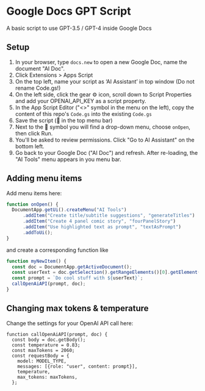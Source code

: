 # Google Docs GPT Script
A basic script to use GPT-3.5 / GPT-4 inside Google Docs 

## Setup
1. In your browser, type `docs.new` to open a new Google Doc, name the document "AI Doc".
2. Click Extensions > Apps Script
3. On the top left, name your script as ‘AI Assistant’ in top window (Do not rename Code.gs!)
4. On the left side, click the gear ⚙️ icon, scroll down to Script Properties and add your OPENAI_API_KEY as a script property.
5. In the App Script Editor ("<>" symbol in the menu on the left), copy the content of this repo's `Code.gs` into the existing `Code.gs`
6. Save the script (💾 in the top menu bar)
7. Next to the 💾 symbol you will find a drop-down menu, choose `onOpen`, then click Run.
8. You'll be asked to review permissions. Click "Go to AI Assistant" on the bottom left.
9. Go back to your Google Doc ("AI Doc") and refresh. After re-loading, the "AI Tools" menu appears in you menu bar.

## Adding menu items
Add menu items here:
```javascript
function onOpen() {
  DocumentApp.getUi().createMenu("AI Tools")
      .addItem("Create title/subtitle suggestions", "generateTitles")
      .addItem("Create 4 panel comic story", "fourPanelStory")
      .addItem("Use highlighted text as prompt", "textAsPrompt")
      .addToUi();
}
```
and create a corresponding function like
```javascript
function myNewItem() {
  const doc = DocumentApp.getActiveDocument();
  const userText = doc.getSelection().getRangeElements()[0].getElement().asText().getText();
  const prompt = `Do cool stuff with ${userText}`;
  callOpenAiAPI(prompt, doc);
}
``` 

## Changing max tokens & temperature
Change the settings for your OpenAI API call here:
```
function callOpenAiAPI(prompt, doc) {
  const body = doc.getBody();
  const temperature = 0.83;
  const maxTokens = 2060;
  const requestBody = {
    model: MODEL_TYPE,
    messages: [{role: "user", content: prompt}],
    temperature,
    max_tokens: maxTokens,
  };
```

